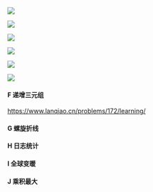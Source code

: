 





![](https://hairrrrr.gitee.io/img/1200/58.png)

![](https://hairrrrr.gitee.io/img/1200/59.png)

![](https://hairrrrr.gitee.io/img/1200/60.png)

![](https://hairrrrr.gitee.io/img/1200/61.png)

![](https://hairrrrr.gitee.io/img/1200/62.png)

![](https://hairrrrr.gitee.io/img/1200/63.png)





#### F 递增三元组

https://www.lanqiao.cn/problems/172/learning/



#### G 螺旋折线



#### H 日志统计



#### I 全球变暖



#### J 乘积最大





